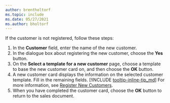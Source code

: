 ```yaml
---
author: brentholtorf
ms.topic: include
ms.date: 05/27/2021
ms.author: bholtorf
---
```


If the customer is not registered, follow these steps:

1. In the **Customer** field, enter the name of the new customer.
2. In the dialogue box about registering the new customer, choose the **Yes** button.
3. On the **Select a template for a new customer** page, choose a template to base the new customer card on, and then choose the **OK** button.
4. A new customer card displays the information on the selected customer template. Fill in the remaining fields. [!INCLUDE [tooltip-inline-tip_md](tooltip-inline-tip_md.md)] For more information, see [Register New Customers](../sales-how-register-new-customers.md).  
5. When you have completed the customer card, choose the **OK** button to return to the sales document.
